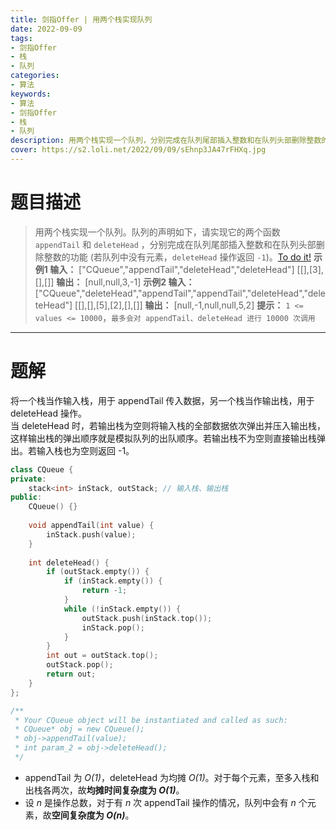 ```yaml
---
title: 剑指Offer | 用两个栈实现队列
date: 2022-09-09
tags:
- 剑指Offer
- 栈
- 队列
categories:
- 算法
keywords:
- 算法
- 剑指Offer
- 栈
- 队列
description: 用两个栈实现一个队列，分别完成在队列尾部插入整数和在队列头部删除整数的功能。
cover: https://s2.loli.net/2022/09/09/sEhnp3JA47rFHXq.jpg
---
```

# 题目描述
> 用两个栈实现一个队列。队列的声明如下，请实现它的两个函数 `appendTail` 和 `deleteHead` ，分别完成在队列尾部插入整数和在队列头部删除整数的功能 (若队列中没有元素，`deleteHead` 操作返回 `-1`)。[To do it!](https://leetcode.cn/problems/yong-liang-ge-zhan-shi-xian-dui-lie-lcof/)
> **示例1 输入：**
> ["CQueue","appendTail","deleteHead","deleteHead"]
> [[],[3],[],[]]
> **输出：** [null,null,3,-1]
> **示例2 输入：**
> ["CQueue","deleteHead","appendTail","appendTail","deleteHead","deleteHead"]
> [[],[],[5],[2],[],[]]
> **输出：** [null,-1,null,null,5,2]
> **提示：** `1 <= values <= 10000`，`最多会对 appendTail、deleteHead 进行 10000 次调用`

---

# 题解
将一个栈当作输入栈，用于 appendTail 传入数据，另一个栈当作输出栈，用于 deleteHead 操作。  
当 deleteHead 时，若输出栈为空则将输入栈的全部数据依次弹出并压入输出栈，这样输出栈的弹出顺序就是模拟队列的出队顺序。若输出栈不为空则直接输出栈弹出。若输入栈也为空则返回 -1。
```C++
class CQueue {
private:
    stack<int> inStack, outStack; // 输入栈、输出栈
public:
    CQueue() {}
    
    void appendTail(int value) {
        inStack.push(value);
    }
    
    int deleteHead() {
        if (outStack.empty()) {
            if (inStack.empty()) {
                return -1;
            }
            while (!inStack.empty()) {
                outStack.push(inStack.top());
                inStack.pop();
            }
        }
        int out = outStack.top();
        outStack.pop();
        return out;
    }
};

/**
 * Your CQueue object will be instantiated and called as such:
 * CQueue* obj = new CQueue();
 * obj->appendTail(value);
 * int param_2 = obj->deleteHead();
 */
```
- appendTail 为 *O(1)*，deleteHead 为均摊 *O(1)*。对于每个元素，至多入栈和出栈各两次，故**均摊时间复杂度为 _O(1)_**。
- 设 *n* 是操作总数，对于有 *n* 次 appendTail 操作的情况，队列中会有 *n* 个元素，故**空间复杂度为 _O(n)_**。
